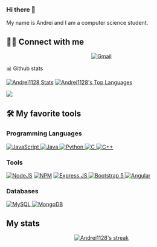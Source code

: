 ### Hi there 👋

My name is Andrei and I am a computer science student.

## 🙋‍♂️ Connect with me

<!-- Badges template - https://github.com/badges/shields -->
<p align="center">
    <a href="mailto:nicolaev.andrei09@gmail.com">
        <img alt="Gmail"
            src="https://img.shields.io/badge/Gmail-D14836?style=for-the-badge&logo=gmail&logoColor=white"></a>
</p>
📊 Github stats
<p>
    <a align="center"
        href="https://github-readme-stats.vercel.app/api?username=Andrei1128&show_icons=true&count_private=true&theme=react&hide_border=true&bg_color=1F222E&title_color=F85D7F&icon_color=F8D866"><img
            alt="Andrei1128  Stats"
            src="https://github-readme-stats.vercel.app/api?username=Andrei1128&show_icons=true&count_private=true&theme=react&hide_border=true&bg_color=1F222E&title_color=F85D7F&icon_color=F8D866" /></a>
    <a align="center"
        href="https://github-readme-stats.vercel.app/api/top-langs/?username=Andrei1128&langs_count=8&layout=compact&theme=react&hide_border=true&bg_color=1F222E&title_color=F85D7F&icon_color=F8D866">
        <img alt="Andrei1128's Top Languages"
            src="https://github-readme-stats.vercel.app/api/top-langs/?username=Andrei1128&langs_count=8&layout=compact&theme=react&hide_border=true&bg_color=1F222E&title_color=F85D7F&icon_color=F8D866" /></a>
</p>

<p>
    <a align="center" href="#">
        <img
            src="https://github-profile-trophy.vercel.app/?username=Andrei1128&theme=monokai&column=8&no-frame=true&no-bg=true">
    </a>
</p>

## 🛠️ My favorite tools

### Programming Languages
<p>
    <a href="#">
        <img alt="JavaScript"
            src="https://img.shields.io/badge/JavaScript-323330?style=for-the-badge&logo=javascript&logoColor=F7DF1E" />
    </a>
    <a href="#">
        <img alt="Java"
            src="https://img.shields.io/badge/Java-ED8B00?style=for-the-badge&logo=openjdk&logoColor=white" />
    </a>
    <a href="#">
        <img alt="Python"
            src="https://img.shields.io/badge/Python-3776AB?style=for-the-badge&logo=python&logoColor=white" />
    </a>
    <a href="#">
        <img alt="C" src="https://img.shields.io/badge/c-%2300599C.svg?style=for-the-badge&logo=c&logoColor=white" />
    </a>
    <a href="#">
        <img alt="C++"
            src="https://img.shields.io/badge/c++-%2300599C.svg?style=for-the-badge&logo=c%2B%2B&logoColor=white" />
    </a>
</p>


### Tools

<p>
    <a href="#">
        <img alt="NodeJS"
            src="https://img.shields.io/badge/Node.js-339933?style=for-the-badge&logo=nodedotjs&logoColor=white"></a>
    <a href="#">
        <img alt="NPM" src="https://img.shields.io/badge/npm-CB3837?style=for-the-badge&logo=npm&logoColor=white" /></a>
    <a href="#">
        <img alt="Express.JS"
            src="https://img.shields.io/badge/Express.js-000000?style=for-the-badge&logo=express&logoColor=white" />
    </a>
    <a href="#">
        <img alt="Bootstrap 5"
            src="https://img.shields.io/badge/Bootstrap-563D7C?style=for-the-badge&logo=bootstrap&logoColor=white" />
    </a>
    <a href="#">
        <img alt="Angular"
            src="https://img.shields.io/badge/Angular-b3b3b3?style=for-the-badge&logo=angular&logoColor=dd1b16" />
    </a>
</p>

### Databases

<p>
    <a href="#">
        <img alt="MySQL"
            src="https://img.shields.io/badge/MySQL-00000F?style=for-the-badge&logo=mysql&logoColor=white" />
    </a>
    <a href="#">
        <img alt="MongoDB"
            src="https://img.shields.io/badge/MongoDB-4EA94B?style=for-the-badge&logo=mongodb&logoColor=white" /></a>
</p>

## My stats

<!-- GitHub Readme Streak Stats - https://github.com/karimcambridge/github-readme-streak-stats -->
<p align="center">
    <a href="#">
        <img title="🔥 Streak stats" alt="Andrei1128's streak"
            src="https://github-readme-streak-stats.herokuapp.com/?user=Andrei1128&theme=monokai-metallian&hide_border=true" />
    </a>
</p>
